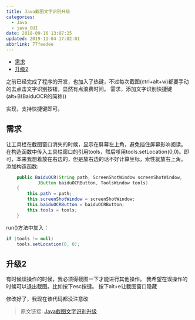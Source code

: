 ```yaml
---
title: Java截图文字识别升级
categories: 
  - Java
  - java_GUI
date: 2018-09-16 13:07:25
updated: 2019-11-04 17:02:01
abbrlink: 77feedee
---
```

- [需求](/blog/77feedee/#需求)
- [升级2](/blog/77feedee/#升级2)

<!--more-->
<script src="https://cdn.bootcss.com/jquery/3.4.0/jquery.slim.min.js"></script>
<script>$(document).ready(function () {$(".post-body > ul:nth-child(1)").hide();});</script>

<!--end-->
之前已经完成了程序的开发，也加入了热键，不过每次截图(ctrl+alt+w)都要手动的去点击文字识别按钮，显然有点浪费时间。
需求，添加文字识别快捷键(alt+B(BaiduOCR的简称))

实现，支持快捷键即可。

## 需求 ##
让工具栏在截图窗口消失的时候，显示在屏幕左上角，避免挡住屏幕影响阅读。
在构造函数中传入工具栏窗口的引用tools，然后嗲用tools.setLocation(0,0)。即可，本来我想着放在右边的，但是放右边的话不好计算坐标，索性就放右上角。
添加构造函数:
```java
	public BaiduOCR(String path, ScreenShotWindow screenShotWindow,
			JButton baiduOCRButton, ToolsWindow tools)
	{
		this.path = path;
		this.screenShotWindow = screenShotWindow;
		this.baiduOCRButton = baiduOCRButton;
		this.tools = tools;
	}
```
run()方法中加入：
```java
if (tools != null)
	tools.setLocation(0, 0);
```
## 升级2 ##
有时候误操作的时候，我必须得截图一下才能进行其他操作。
我希望在误操作的时候可以退出截图。比如按下esc按键。
按下alt+e让截图窗口隐藏


修改好了，我现在该代码都没注意改

>原文链接: [Java截图文字识别升级](https://lanlan2017.github.io/blog/77feedee/)

